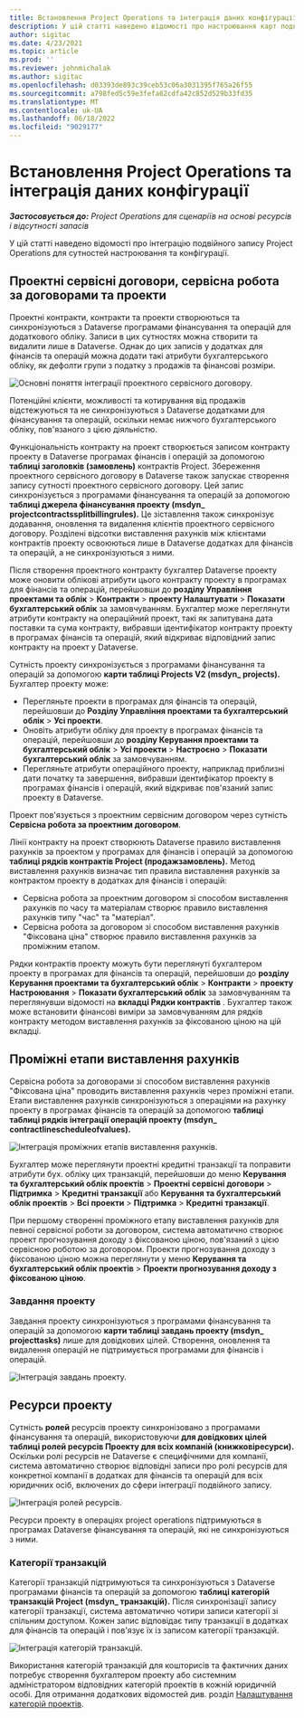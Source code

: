 ```yaml
---
title: Встановлення Project Operations та інтеграція даних конфігурації
description: У цій статті наведено відомості про настроювання карт подвійного запису Project Operations.
author: sigitac
ms.date: 4/23/2021
ms.topic: article
ms.prod: ''
ms.reviewer: johnmichalak
ms.author: sigitac
ms.openlocfilehash: d03393de893c39ceb53c06a3031395f765a26f55
ms.sourcegitcommit: a798fed5c59e3fefa62cdfa42c852d529b33fd35
ms.translationtype: MT
ms.contentlocale: uk-UA
ms.lasthandoff: 06/18/2022
ms.locfileid: "9029177"
---
```

# <a name="project-operations-setup-and-configuration-data-integration"></a>Встановлення Project Operations та інтеграція даних конфігурації

_**Застосовується до:** Project Operations для сценаріїв на основі ресурсів і відсутності запасів_

У цій статті наведено відомості про інтеграцію подвійного запису Project Operations для сутностей настроювання та конфігурації.

## <a name="project-contracts-contract-lines-and-projects"></a>Проектні сервісні договори, сервісна робота за договорами та проекти

Проектні контракти, контракти та проекти створюються та синхронізуються з Dataverse програмами фінансування та операцій для додаткового обліку. Записи в цих сутностях можна створити та видалити лише в Dataverse. Однак до цих записів у додатках для фінансів та операцій можна додати такі атрибути бухгалтерського обліку, як дефолти групи з податку з продажів та фінансові розміри.

  ![Основні поняття інтеграції проектного сервісного договору.](./media/1ProjectContract.jpg)

Потенційні клієнти, можливості та котирування від продажів відстежуються та не синхронізуються з Dataverse додатками для фінансування та операцій, оскільки немає нижчого бухгалтерського обліку, пов'язаного з цією діяльністю.

Функціональність контракту на проект створюється записом контракту проекту в Dataverse програмах фінансів і операцій за допомогою **таблиці заголовків (замовлень)** контрактів Project. Збереження проектного сервісного договору в Dataverse також запускає створення запису сутності проектного сервісного договору. Цей запис синхронізується з програмами фінансування та операцій за допомогою **таблиці джерела фінансування проекту (msdyn\_ projectcontractssplitbillingrules).** Це зіставлення також синхронізує додавання, оновлення та видалення клієнтів проектного сервісного договору. Розділені відсотки виставлення рахунків між клієнтами контрактів проекту освоюються лише в Dataverse додатках для фінансів та операцій, а не синхронізуються з ними.

Після створення проектного контракту бухгалтер Dataverse проекту може оновити облікові атрибути цього контракту проекту в програмах для фінансів та операцій, перейшовши до **розділу Управління проектами та облік** > **Контракти** > **проекту Налаштувати** > **Показати бухгалтерський облік** за замовчуванням. Бухгалтер може переглянути атрибути контракту на операційний проект, такі як запитувана дата поставки та сума контракту, вибравши ідентифікатор контракту проекту в програмах фінансів та операцій, який відкриває відповідний запис контракту на проект у Dataverse.

Сутність проекту синхронізується з програмами фінансування та операцій за допомогою **карти таблиці Projects V2 (msdyn\_ projects).** Бухгалтер проекту може:

  - Перегляньте проекти в програмах для фінансів та операцій, перейшовши до **Розділу Управління проектами та бухгалтерський облік** > **Усі проекти**. 
  - Оновіть атрибути обліку для проекту в програмах фінансів та операцій, перейшовши до **розділу Керування проектами та бухгалтерський облік** > **Усі проекти** > **Настроєно** > **Показати бухгалтерський облік** за замовчуванням.  
  - Перегляньте атрибути операційного проекту, наприклад приблизні дати початку та завершення, вибравши ідентифікатор проекту в програмах фінансів і операцій, який відкриває пов'язаний запис проекту в Dataverse.

Проект пов'язується з проектним сервісним договором через сутність **Сервісна робота за проектним договором**.

Лінії контракту на проект створюють Dataverse правило виставлення рахунків за проектом у програмах для фінансів і операцій за допомогою **таблиці рядків контрактів Project (продажзамовлень).** Метод виставлення рахунків визначає тип правила виставлення рахунків за контрактом проекту в додатках для фінансів і операцій:

  - Сервісна робота за проектним договором зі способом виставлення рахунків по часу та матеріалам створює правило виставлення рахунків типу "час" та "матеріал".
  - Сервісна робота за договором зі способом виставлення рахунків "Фіксована ціна" створює правило виставлення рахунків за проміжним етапом.

Рядки контрактів проекту можуть бути переглянуті бухгалтером проекту в програмах для фінансів та операцій, перейшовши до **розділу Керування проектами та бухгалтерський облік** > **Контракти** > **проекту Настроювання** > **Показати бухгалтерський облік** за замовчуванням та переглянувши відомості на **вкладці Рядки контрактів** . Бухгалтер також може встановити фінансові виміри за замовчуванням для рядків контракту методом виставлення рахунків за фіксованою ціною на цій вкладці.

## <a name="billing-milestones"></a>Проміжні етапи виставлення рахунків

Сервісна робота за договорами зі способом виставлення рахунків "Фіксована ціна" проводить виставлення рахунків через проміжні етапи. Етапи виставлення рахунків синхронізуються з операціями на рахунку проекту в програмах фінансів та операцій за допомогою **таблиці таблиці рядків інтеграції операцій проекту (msdyn\_ contractlinescheduleofvalues).**

  ![Інтеграція проміжних етапів виставлення рахунків.](./media/2Milestones.jpg)

Бухгалтер може переглянути проектні кредитні транзакції та поправити атрибути бух. обліку цих транзакцій, перейшовши до меню **Керування та бухгалтерський облік проектів** > **Проектні сервісні договори** > **Підтримка** > **Кредитні транзакції** або **Керування та бухгалтерський облік проектів** > **Всі проекти** > **Підтримка** > **Кредитні транзакції**.

При першому створенні проміжного етапу виставлення рахунків для певної сервісної роботи за договором, система автоматично створює проект прогнозування доходу з фіксованою ціною, пов'язаний з цією сервісною роботою за договором. Проекти прогнозування доходу з фіксованою ціною можна переглянути у меню **Керування та бухгалтерський облік проектів** > **Проекти прогнозування доходу з фіксованою ціною**.

### <a name="project-tasks"></a>Завдання проекту

Завдання проекту синхронізуються з програмами фінансування та операцій за допомогою **карти таблиці завдань проекту (msdyn\_ projecttasks)** лише для довідкових цілей. Створення, оновлення та видалення операцій не підтримується програмами для фінансів і операцій.

  ![Інтеграція завдань проекту.](./media/3Tasks.jpg)

## <a name="project-resources"></a>Ресурси проекту

Сутність **ролей** ресурсів проекту синхронізовано з програмами фінансування та операцій, використовуючи **для довідкових цілей таблиці ролей ресурсів Проекту для всіх компаній (книжковіресурси).** Оскільки ролі ресурсів не Dataverse є специфічними для компанії, система автоматично створює відповідні записи про ролі ресурсів для конкретної компанії в додатках для фінансів та операцій для всіх юридичних осіб, включених до сфери інтеграції подвійного запису.

![Інтеграція ролей ресурсів.](./media/5Resources.jpg)

Ресурси проекту в операціях project operations підтримуються в програмах Dataverse фінансування та операцій, які не синхронізуються з ними.

### <a name="transaction-categories"></a>Категорії транзакцій

Категорії транзакцій підтримуються та синхронізуються з Dataverse програмами фінансів та операцій за допомогою **таблиці категорій транзакцій Project (msdyn\_ транзакцій).** Після синхронізації запису категорії транзакції, система автоматично чотири записи категорії зі спільним доступом. Кожен запис відповідає типу транзакції в додатках для фінансів та операцій і пов'язує їх із записом категорії транзакцій.

![Інтеграція категорій транзакцій.](./media/4TransactionCategories.jpg)

Використання категорій транзакцій для кошторисів та фактичних даних потребує створення бухгалтером проекту або системним адміністратором відповідних категорій проектів в кожній юридичній особі. Для отримання додаткових відомостей див. розділ [Налаштування категорій проектів](../project-accounting/configure-project-categories.md).
